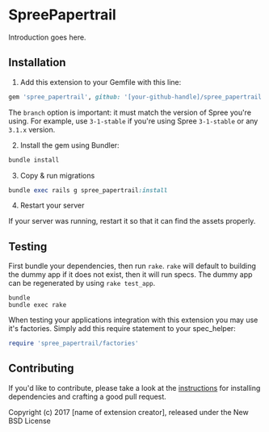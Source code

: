 SpreePapertrail
===============

Introduction goes here.

## Installation

1. Add this extension to your Gemfile with this line:
  ```ruby
  gem 'spree_papertrail', github: '[your-github-handle]/spree_papertrail', branch: 'X-X-stable'
  ```

  The `branch` option is important: it must match the version of Spree you're using.
  For example, use `3-1-stable` if you're using Spree `3-1-stable` or any `3.1.x` version.

2. Install the gem using Bundler:
  ```ruby
  bundle install
  ```

3. Copy & run migrations
  ```ruby
  bundle exec rails g spree_papertrail:install
  ```

4. Restart your server

  If your server was running, restart it so that it can find the assets properly.

## Testing

First bundle your dependencies, then run `rake`. `rake` will default to building the dummy app if it does not exist, then it will run specs. The dummy app can be regenerated by using `rake test_app`.

```shell
bundle
bundle exec rake
```

When testing your applications integration with this extension you may use it's factories.
Simply add this require statement to your spec_helper:

```ruby
require 'spree_papertrail/factories'
```


## Contributing

If you'd like to contribute, please take a look at the
[instructions](CONTRIBUTING.md) for installing dependencies and crafting a good
pull request.

Copyright (c) 2017 [name of extension creator], released under the New BSD License
